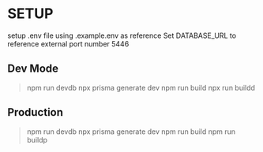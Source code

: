 # SETUP

setup .env file using .example.env as reference
Set DATABASE_URL to reference external port number 5446

## Dev Mode

> npm run devdb
> npx prisma generate dev
> npm run build
> npx run buildd

## Production

> npm run devdb
> npx prisma generate dev
> npm run build
> npm run buildp

